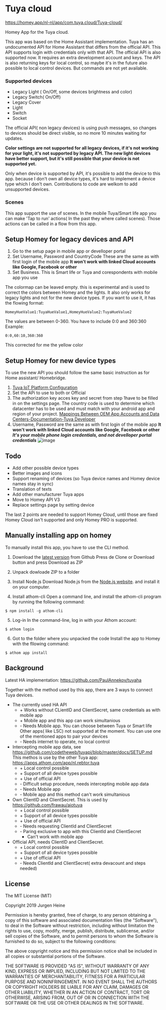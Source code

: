 # Tuya cloud
https://homey.app/nl-nl/app/com.tuya.cloud/Tuya-cloud/

Homey App for the Tuya cloud.

This app was based on the Home Assistant implementation. Tuya has an undocumented API for Home Assistant that differs from the official API. This API supports login with credentials only with that API. The official API is also supported now. It requires an extra development account and keys. The API is also returning keys for local control, so maybe it's in the future also possible to local control devices. But commands are not yet available.

### Supported devices
* Legacy Light ( On/Off, some devices brightness and color)
* Legacy Switch( On/Off)
* Legacy Cover
* Light
* Switch
* Socket

The official API( non legacy devices) is using push messages, so changes to devices should be direct visible, so no more 10 minutes waiting for updates.

**Color settings are not supported for all legacy devices, if it's not working for your light, it's not supported by legacy API. The new light devices have better support, but it's still possible that your device is not supported yet.**

Only when device is supported by API, it's possible to add the device to this app. because I don't own all device types, it's hard to implement a device type which I don't own. Contributions to code are welkom to add unsupported devices.

### Scenes
This app support the use of scenes. In the mobile Tuya/Smart life app you can make 'Tap to run' actions( In the past they where called scenes). Those actions can be called in a flow from this app.

## Setup Homey for legacy devices and API

1. Go to the setup page in mobile app or develloper portal
2. Set Username, Password and CountryCode These are the same as with first login of the mobile app
    **It won't work with linked Cloud accounts like Google, Facebook or other**
3. Set Business. This is Smart life or Tuya and corespondents with mobile app you use

The colormap can be leaved empty. this is experimental and is used to correct the colors between Homey and the lights. It also only works for legacy lights and not for the new device types. If you want to use it, it has the flowing format:

```
HomeyHueValue1:TuyaHueValue1,HomeyHueValue2:TuyaHueValue2
```

The values are between 0-360. You have to include 0:0 and 360:360 Example:

```
0:0,60:10,360:360
```

This corrected for me the yellow color

## Setup Homey for new device types

To use the new API you should follow the same basic instruction as for Home assistant/ Homebridge.

1. [Tuya IoT Platform Configuration ](https://github.com/tuya/tuya-homebridge/wiki/Tuya-IoT-Platform-Configuration-Guide-Using-Smart-Home-PaaS?_source=d8fba44feeef4757f7f22a14c2295f3f)
2. Set the APi to use to both or Official
3. The authorization key acces key and secret from step 1have to be filled in on the settings page.
The country code is used to determine which datacenter has to be used and must match with your android app and region of your project. [Mappings Between OEM App Accounts and Data Centers-Documentation-Tuya Developer ](https://developer.tuya.com/en/docs/iot/oem-app-data-center-distributed?id=Kafi0ku9l07qb)
4. Username, Password are the same as with first login of the mobile app
    **It won't work with linked Cloud accounts like Google, Facebook or other** 
    ***It's your mobile phone login credentials, and not develloper portal credentials***
![image](upload://u2jDD5ZuZTUJik83d1vYWr6RwcI)
## Todo
* Add other possible device types
* Better images and icons
* Support renaming of devices (so Tuya device names and Homey device names stay in sync)
* Translation of texts
* Add other manufacturer Tuya apps
* Move to Homey API V3
* Replace settings page by setting device

The last 2 points are needed to support Homey Cloud, until those are fixed Homey Cloud isn't supported and only Homey PRO is supported.

## Manually installing app on homey
To manually install this app, you have to use the CLI method.

1. Download the [latest version](https://github.com/jurgenheine/com.tuya.cloud) from Github
Press de Clone or Download button and press Download as ZIP

2. Unpack dowloade ZIP to a folder

3.  Install Node.js
	Download Node.js from the [Node.js website](https://nodejs.org/en/). and install it on your computer.

4. Install athom-cli
Open a command line, and install the athom-cli program by running the following command:
```
$ npm install -g athom-cli
```

5. Log-in
In the command-line, log in with your Athom account:
```
$ athom login
```

6. Got to the folder where you unpacked the code
Install the app to Homey with the fllowing command:
```
$ athom app install
```

## Background

Latest HA implementation: https://github.com/PaulAnnekov/tuyaha

Together with the method used by this app, there are 3 ways to connect Tuya devices. 
- The currently used HA API
	+ \+ Works without CLientID and ClientSecret, same credentials as with mobile app
	+ \+ Mobile app and this app can work simultanious
	- \- Needs Mobile app. You can choose between Tuya or Smart life Other apps( like LSC) not supported at the moment. You can use one of the mentioned apps to pair your devices
	- \- Needs internet to operate, no local control
- Intercepting mobile app data, see https://github.com/codetheweb/tuyapi/blob/master/docs/SETUP.md
  This methos is use by the other Tuya app: https://apps.athom.com/app/nl.rebtor.tuya
	+ \+ Local control possible
	+ \+ Support of all device types possible
	+ \+ Use of official API
	- \- Difficult setup procedure, needs intercepting mobile app data
	- \- Needs Mobile app
	- \- Mobile app and this method can't work simultanious
- Own ClientID and ClientSecret. This is used by https://github.com/frawau/aiotuya
	+ \+ Local control possible
	+ \+ Support of all device types possible
	+ \+ Use of official API
	- \- Needs requesting ClientId and ClientSecret
	- \- Paring exclusive to app with this ClientId and ClientSecret
		- Can't work with mobile app
- Official API, needs ClientID and ClientSecret.
	+ \+ Local control possible
	+ \+ Support of all device types possible
	+ \+ Use of official API
	- \- Needs ClientId and ClientSecret( extra devacount and steps needed)

## License
The MIT License (MIT)

Copyright 2019 Jurgen Heine

Permission is hereby granted, free of charge, to any person obtaining a copy
of this software and associated documentation files (the "Software"), to deal
in the Software without restriction, including without limitation the rights
to use, copy, modify, merge, publish, distribute, sublicense, and/or sell
copies of the Software, and to permit persons to whom the Software is
furnished to do so, subject to the following conditions:

The above copyright notice and this permission notice shall be included in
all copies or substantial portions of the Software.

THE SOFTWARE IS PROVIDED "AS IS", WITHOUT WARRANTY OF ANY KIND, EXPRESS OR
IMPLIED, INCLUDING BUT NOT LIMITED TO THE WARRANTIES OF MERCHANTABILITY,
FITNESS FOR A PARTICULAR PURPOSE AND NONINFRINGEMENT. IN NO EVENT SHALL THE
AUTHORS OR COPYRIGHT HOLDERS BE LIABLE FOR ANY CLAIM, DAMAGES OR OTHER
LIABILITY, WHETHER IN AN ACTION OF CONTRACT, TORT OR OTHERWISE, ARISING FROM,
OUT OF OR IN CONNECTION WITH THE SOFTWARE OR THE USE OR OTHER DEALINGS IN
THE SOFTWARE.
